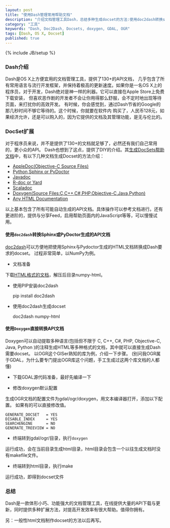 ```yaml
---
layout: post
title: "使用Dash管理常用帮助文档"
description: "介绍文档管理工具Dash，总结多种生成docset的方法:使用doc2dash转换sphinx生成的python文档;直接使用doxygen生成docset"
category: "工具"
keywords: "Dash, Doc2Dash, Docsets, doxygen, GDAL, OGR"
tags: [Dash, OS X, Docset]
published: true
---
```

{% include JB/setup %}

### Dash介绍

Dash是OS X上方便宜用的文档管理工具，提供了130+的API文档，
几乎包含了所有常用语言与流行开发框架，并保持着极高的更新速度。如果你是一名OS X上的程序员，对于开发，Dash绝对是神一样的利器。它可以直接在Apple Store上免费下载安装，
但喜欢恶作剧的开发者不会让你用得那么舒服，会不定时地出现等待页面，来打扰你的高效开发。
有时候，你会感觉到，通过Dash节省的Google的那几秒时间不够它等待的。这个时候，你就要在软件内
购买了，人民币128元，如果经济允许，还是可以购入的，因为它提供的文档及其管理功能，是无与伦比的。

### DocSet扩展

对于程序员来说，并不是提供了130+的文档就足够了，必然还有我们自己常用的，更小众的API。
Dash也想到了这点，提供了DIY的介绍。其[生成DocSets帮助文档](http://kapeli.com/docsets)中，有以下几种文档生成Docset的方法介绍：

* [AppleDoc(Objective-C Source Files)](http://kapeli.com/docsets#objectivec)
* [Python,Sphinx or PyDoctor](http://kapeli.com/docsets#python)
* [Javadoc](http://kapeli.com/docsets#javadoc)
* [R-doc or Yard](http://kapeli.com/docsets#rdoc)
* [Scaladoc](http://kapeli.com/docsets#scaladoc)
* [Doxygen(Source Files:C,C++,C#,PHP,Objective-C,Java,Python)](http://kapeli.com/docsets#doxygen)
* [Any HTML Documentation](http://kapeli.com/docsets#dashDocset)

以上基本包含了所有可能自动生成的API文档。具体操作可以参考文档进行。还有更进阶的，提供与分享Feed，启用帮助页面内的JavaScript等等，可以慢慢试用。

#### 使用<code>doc2dash</code>转换Sphinx或PyDoctor生成的API文档

[doc2dash]()可以方便地把使用Sphinx与Pydoctor生成的HTML文档转换成Dash要求的docset。
过程非常简单，以NumPy为例。

* 文档准备

下载[HTML格式的文档](http://docs.scipy.org/doc/numpy/numpy-html-1.8.1.zip)，解压后目录numpy-html。

* 使用PIP安装doc2dash

    pip install doc2dash

* 使用doc2dash生成docset

    doc2dash numpy-html


#### 使用<code>Doxygen</code>直接转换API文档

Doxygen可以自动提取多种语言(包括但不限于 C, C++, C#, PHP, Objective-C, Java, Python )的注释生成HTML等多种格式的文档，其中就可以直接生成Dash需要docset。
以OGR这个GISer熟知的库为例，介绍一下步骤。
(别问我OGR属于GDAL，为什么要专门提出OGR库这个问题，手工生成过这两个库文档的人都懂)

* 下载GDAL源代码准备，最好先编译一下

* 修改doxygen默认配置

生成OGR文档的配置文件为gdal/ogr/doxygen，用文本编译器打开，添加以下配置。
如果有的可以直接修改值。

    GENERATE_DOCSET   = YES
    DISABLE_INDEX     = YES 
    SEARCHENGINE      = NO
    GENERATE_TREEVIEW = NO

* 终端转到gdal/ogr/目录，执行<code>doxygen</code>

运行成功，会在当前目录生成html目录，html目录会包含一个以往生成文档时没有makefile文件。

* 终端转到html目录，执行make

运行成功，即得到docset文件

### 总结

Dash是一款体形小巧、功能强大的文档管理工具，在线提供大量的API下载与更新，同时提供多种扩展方法，对提高开发效率有很大帮助。值得你拥有。

另：一般性html文档制作docset的方法以后再写。









[Dash]: http://kapeli.com/dash
[doc2dash]: https://pypi.python.org/pypi/doc2dash

